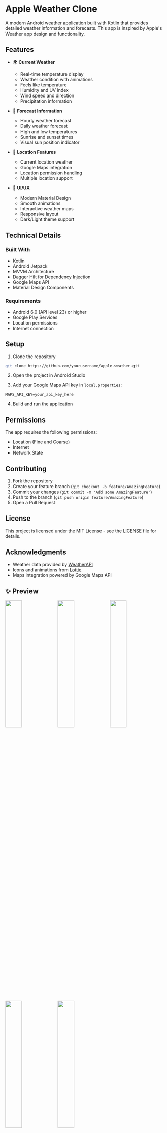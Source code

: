 # Apple Weather Clone

A modern Android weather application built with Kotlin that provides detailed weather information and forecasts. This app is inspired by Apple's Weather app design and functionality.

## Features

- 🌍 **Current Weather**
  - Real-time temperature display
  - Weather condition with animations
  - Feels like temperature
  - Humidity and UV index
  - Wind speed and direction
  - Precipitation information

- 📅 **Forecast Information**
  - Hourly weather forecast
  - Daily weather forecast
  - High and low temperatures
  - Sunrise and sunset times
  - Visual sun position indicator

- 📍 **Location Features**
  - Current location weather
  - Google Maps integration
  - Location permission handling
  - Multiple location support

- 🎨 **UI/UX**
  - Modern Material Design
  - Smooth animations
  - Interactive weather maps
  - Responsive layout
  - Dark/Light theme support

## Technical Details

### Built With
- Kotlin
- Android Jetpack
- MVVM Architecture
- Dagger Hilt for Dependency Injection
- Google Maps API
- Material Design Components

### Requirements
- Android 6.0 (API level 23) or higher
- Google Play Services
- Location permissions
- Internet connection

## Setup

1. Clone the repository
```bash
git clone https://github.com/yourusername/apple-weather.git
```

2. Open the project in Android Studio

3. Add your Google Maps API key in `local.properties`:
```properties
MAPS_API_KEY=your_api_key_here
```

4. Build and run the application

## Permissions

The app requires the following permissions:
- Location (Fine and Coarse)
- Internet
- Network State

## Contributing

1. Fork the repository
2. Create your feature branch (`git checkout -b feature/AmazingFeature`)
3. Commit your changes (`git commit -m 'Add some AmazingFeature'`)
4. Push to the branch (`git push origin feature/AmazingFeature`)
5. Open a Pull Request

## License

This project is licensed under the MIT License - see the [LICENSE](LICENSE) file for details.

## Acknowledgments

- Weather data provided by [WeatherAPI](https://www.weatherapi.com/)
- Icons and animations from [Lottie](https://lottiefiles.com/)
- Maps integration powered by Google Maps API

## ✨ Preview
<p float="left">
  <img src="https://github.com/user-attachments/assets/7f286e26-e6e1-4d23-90b8-0e02573a1d8e" width="32%" />
  <img src="https://github.com/user-attachments/assets/84adf2f8-6b40-4e5b-bc58-9e89f4b42488" width="32%" />
  <img src="https://github.com/user-attachments/assets/d34ea708-d067-4e9e-9250-ab3b9ee15dfc" width="32%" />
</p>

<p float="left">
  <img src="https://github.com/user-attachments/assets/36954619-4fb7-43af-b408-8355874ca93c" width="32%" />
  <img src="https://github.com/user-attachments/assets/136c66fd-0ecc-468f-98d8-329dcc62f71c" width="32%" />
</p>





## 🎨 Figma Design

Design inspired by the Apple Weather App, available on Figma:

👉 [View on Figma](https://www.figma.com/design/Z7EBWUDQf7Syjk2YztK7jE/Apple-Weather-App-Clone--Community-?node-id=0-1&p=f&t=TTHZE9UZBrFClEOq-0)
